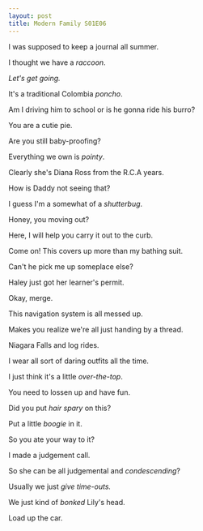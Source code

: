 ```yaml
---
layout: post
title: Modern Family S01E06
---
```

I was supposed to keep a journal all summer.

I thought we have a _raccoon_.

_Let's get going._

It's a traditional Colombia _poncho_.

Am I driving him to school or is he gonna ride his burro?

You are a cutie pie.

Are you still baby-proofing?

Everything we own is _pointy_.

Clearly she's Diana Ross from the R.C.A years.

How is Daddy not seeing that?

I guess I'm a somewhat of a _shutterbug_.

Honey, you moving out?

Here, I will help you carry it out to the curb.

Come on! This covers up more than my bathing suit.

Can't he pick me up someplace else?

Haley just got her learner's permit.

Okay, merge.

This navigation system is all messed up.

Makes you realize we're all just handing by a thread.

Niagara Falls and log rides.

I wear all sort of daring outfits all the time.

I just think it's a little _over-the-top_.

You need to lossen up and have fun.

Did you put _hair spary_ on this?

Put a little _boogie_ in it.

So you ate your way to it?

I made a judgement call.

So she can be all judgemental and _condescending_?

Usually we just _give time-outs._

We just kind of _bonked_ Lily's head.

Load up the car.

